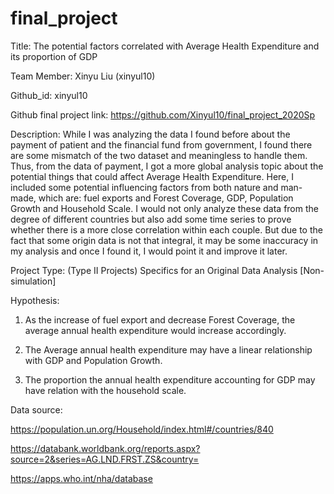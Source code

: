 # final_project

Title: The potential factors correlated with Average Health Expenditure and its proportion of GDP

Team Member: Xinyu Liu (xinyul10)

Github_id: xinyul10

Github final project link: https://github.com/Xinyul10/final_project_2020Sp

Description: While I was analyzing the data I found before about the payment of patient and the financial fund from government, I found there are some mismatch of the two dataset and meaningless to handle them. Thus, from the data of payment, I got a more global analysis topic about the potential things that could affect Average Health Expenditure. Here, I included some potential influencing factors  from both nature and man-made, which are: fuel exports and Forest Coverage, GDP, Population Growth and Household Scale. I would not only analyze these data from the degree of different countries but also add some time series to prove whether there is a more close correlation within each couple. But due to the fact that some origin data is not that integral, it may be some inaccuracy in my analysis and once I found it, I would point it and improve it later. 

Project Type: (Type II Projects) Specifics for an Original Data Analysis [Non-simulation]

Hypothesis:
1. As the increase of fuel export and decrease Forest Coverage, the average annual health expenditure would increase accordingly.

2. The Average annual health expenditure may have a linear relationship with GDP and Population Growth.

3. The proportion the annual health expenditure accounting for GDP may have relation with the household scale.

Data source:

https://population.un.org/Household/index.html#/countries/840

https://databank.worldbank.org/reports.aspx?source=2&series=AG.LND.FRST.ZS&country=

https://apps.who.int/nha/database
